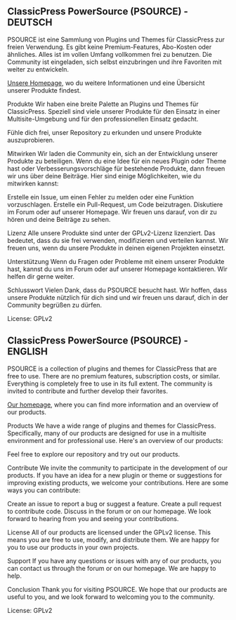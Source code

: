 ## ClassicPress PowerSource (PSOURCE) - DEUTSCH
PSOURCE ist eine Sammlung von Plugins und Themes für ClassicPress zur freien Verwendung. Es gibt keine Premium-Features, Abo-Kosten oder ähnliches. Alles ist im vollen Umfang vollkommen frei zu benutzen. Die Community ist eingeladen, sich selbst einzubringen und ihre Favoriten mit weiter zu entwickeln.

[Unsere Homepage](https://n3rds.work/), wo du weitere Informationen und eine Übersicht unserer Produkte findest.

Produkte
Wir haben eine breite Palette an Plugins und Themes für ClassicPress. Speziell sind viele unserer Produkte für den Einsatz in einer Multisite-Umgebung und für den professionellen Einsatz gedacht.

Fühle dich frei, unser Repository zu erkunden und unsere Produkte auszuprobieren.

Mitwirken
Wir laden die Community ein, sich an der Entwicklung unserer Produkte zu beteiligen. Wenn du eine Idee für ein neues Plugin oder Theme hast oder Verbesserungsvorschläge für bestehende Produkte, dann freuen wir uns über deine Beiträge. Hier sind einige Möglichkeiten, wie du mitwirken kannst:

Erstelle ein Issue, um einen Fehler zu melden oder eine Funktion vorzuschlagen.
Erstelle ein Pull-Request, um Code beizutragen.
Diskutiere im Forum oder auf unserer Homepage.
Wir freuen uns darauf, von dir zu hören und deine Beiträge zu sehen.

Lizenz
Alle unsere Produkte sind unter der GPLv2-Lizenz lizenziert. Das bedeutet, dass du sie frei verwenden, modifizieren und verteilen kannst. Wir freuen uns, wenn du unsere Produkte in deinen eigenen Projekten einsetzt.

Unterstützung
Wenn du Fragen oder Probleme mit einem unserer Produkte hast, kannst du uns im Forum oder auf unserer Homepage kontaktieren. Wir helfen dir gerne weiter.

Schlusswort
Vielen Dank, dass du PSOURCE besucht hast. Wir hoffen, dass unsere Produkte nützlich für dich sind und wir freuen uns darauf, dich in der Community begrüßen zu dürfen.

License: GPLv2

## ClassicPress PowerSource (PSOURCE) - ENGLISH
PSOURCE is a collection of plugins and themes for ClassicPress that are free to use. There are no premium features, subscription costs, or similar. Everything is completely free to use in its full extent. The community is invited to contribute and further develop their favorites.

[Our homepage](https://n3rds.work/), where you can find more information and an overview of our products.

Products
We have a wide range of plugins and themes for ClassicPress. Specifically, many of our products are designed for use in a multisite environment and for professional use. Here's an overview of our products:

Feel free to explore our repository and try out our products.

Contribute
We invite the community to participate in the development of our products. If you have an idea for a new plugin or theme or suggestions for improving existing products, we welcome your contributions. Here are some ways you can contribute:

Create an issue to report a bug or suggest a feature.
Create a pull request to contribute code.
Discuss in the forum or on our homepage.
We look forward to hearing from you and seeing your contributions.

License
All of our products are licensed under the GPLv2 license. This means you are free to use, modify, and distribute them. We are happy for you to use our products in your own projects.

Support
If you have any questions or issues with any of our products, you can contact us through the forum or on our homepage. We are happy to help.

Conclusion
Thank you for visiting PSOURCE. We hope that our products are useful to you, and we look forward to welcoming you to the community.

License: GPLv2
